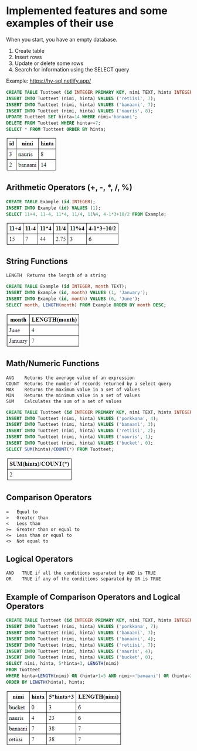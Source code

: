 # Implemented features and some examples of their use

When you start, you have an empty database.

1. Create table
2. Insert rows
3. Update or delete some rows
4. Search for information using the SELECT query

Example: <https://hy-sql.netlify.app/>

```sql
CREATE TABLE Tuotteet (id INTEGER PRIMARY KEY, nimi TEXT, hinta INTEGER);
INSERT INTO Tuotteet (nimi, hinta) VALUES ('retiisi', 7);
INSERT INTO Tuotteet (nimi, hinta) VALUES ('banaani', 7);
INSERT INTO Tuotteet (nimi, hinta) VALUES ('nauris', 8);
UPDATE Tuotteet SET hinta=14 WHERE nimi='banaani';
DELETE FROM Tuotteet WHERE hinta<=7;
SELECT * FROM Tuotteet ORDER BY hinta;
```

![pic01.png](https://github.com/hy-sql/project-info/blob/master/documents/examples/pic01.PNG)

## Arithmetic Operators (+, -, \*, /, %)

```sql
CREATE TABLE Example (id INTEGER);
INSERT INTO Example (id) VALUES (1);
SELECT 11+4, 11-4, 11*4, 11/4, 11%4, 4-1*3+10/2 FROM Example;
```

![pic02.png](https://github.com/hy-sql/project-info/blob/master/documents/examples/pic02.PNG)

## String Functions

```text
LENGTH  Returns the length of a string
```

```sql
CREATE TABLE Example (id INTEGER, month TEXT);
INSERT INTO Example (id, month) VALUES (1, 'January');
INSERT INTO Example (id, month) VALUES (6, 'June');
SELECT month, LENGTH(month) FROM Example ORDER BY month DESC;
```

![pic03.png](https://github.com/hy-sql/project-info/blob/master/documents/examples/pic03.PNG)

## Math/Numeric Functions

```text
AVG    Returns the average value of an expression
COUNT  Returns the number of records returned by a select query
MAX    Returns the maximum value in a set of values
MIN    Returns the minimum value in a set of values
SUM    Calculates the sum of a set of values
```

```sql
CREATE TABLE Tuotteet (id INTEGER PRIMARY KEY, nimi TEXT, hinta INTEGER);
INSERT INTO Tuotteet (nimi, hinta) VALUES ('porkkana', 4);
INSERT INTO Tuotteet (nimi, hinta) VALUES ('banaani', 3);
INSERT INTO Tuotteet (nimi, hinta) VALUES ('retiisi', 2);
INSERT INTO Tuotteet (nimi, hinta) VALUES ('nauris', 1);
INSERT INTO Tuotteet (nimi, hinta) VALUES ('bucket', 0);
SELECT SUM(hinta)/COUNT(*) FROM Tuotteet;
```

![pic04.png](https://github.com/hy-sql/project-info/blob/master/documents/examples/pic04.PNG)

## Comparison Operators

```text
=   Equal to
>   Greater than
<   Less than
>=  Greater than or equal to
<=  Less than or equal to
<>  Not equal to
```

## Logical Operators

```text
AND   TRUE if all the conditions separated by AND is TRUE
OR    TRUE if any of the conditions separated by OR is TRUE
```

## Example of Comparison Operators and Logical Operators

```sql
CREATE TABLE Tuotteet (id INTEGER PRIMARY KEY, nimi TEXT, hinta INTEGER);
INSERT INTO Tuotteet (nimi, hinta) VALUES ('porkkana', 7);
INSERT INTO Tuotteet (nimi, hinta) VALUES ('banaani', 7);
INSERT INTO Tuotteet (nimi, hinta) VALUES ('banaani', 4);
INSERT INTO Tuotteet (nimi, hinta) VALUES ('retiisi', 7);
INSERT INTO Tuotteet (nimi, hinta) VALUES ('nauris', 4);
INSERT INTO Tuotteet (nimi, hinta) VALUES ('bucket', 0);
SELECT nimi, hinta, 5*hinta+3, LENGTH(nimi)
FROM Tuotteet
WHERE hinta=LENGTH(nimi) OR (hinta+1=5 AND nimi<>'banaani') OR (hinta=2*hinta)
ORDER BY LENGTH(hinta), hinta;
```

![pic05.png](https://github.com/hy-sql/project-info/blob/master/documents/examples/pic05.PNG)

